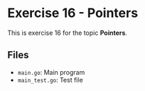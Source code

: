 # Exercise 16 - Pointers

This is exercise 16 for the topic **Pointers**.

## Files
- `main.go`: Main program
- `main_test.go`: Test file
